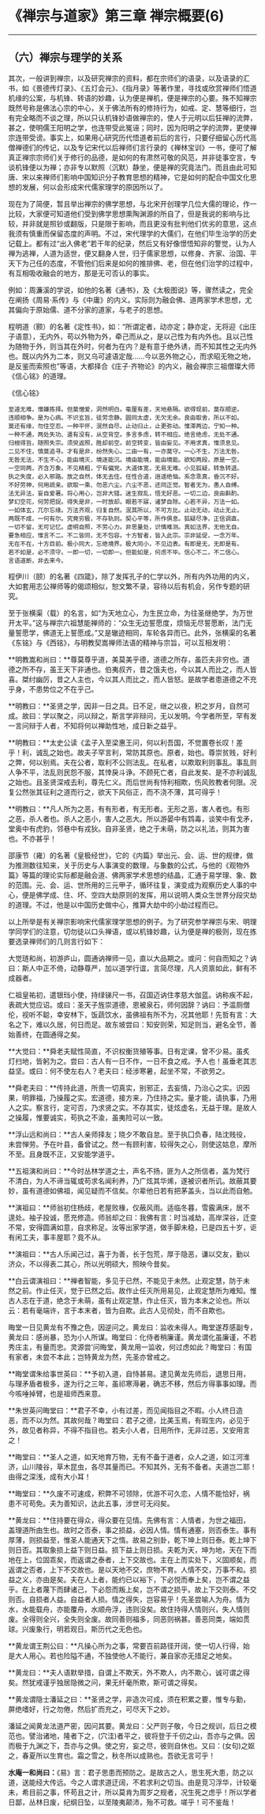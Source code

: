 # 《禅宗与道家》第三章 禅宗概要(6)

------

## （六）禅宗与理学的关系

其次，一般讲到禅宗，以及研究禅宗的资料，都在宗师们的语录，以及语录的汇书，如《景德传灯录》、《五灯会元》、《指月录》等著作里，寻找或欣赏禅师们悟道机缘的公案，与机锋、转语的妙趣，认为便是禅机，便是禅宗的心要。殊不知禅宗既然号称是佛法心宗的中心，关于佛法所有的修持行为，如戒、定、慧等细行，岂有完全略而不谈之理，所以只认机锋妙语做禅宗的，使人于元明以后狂禅的流弊，甚之，使明儒王阳明之学，也连带受此冤诬；同时，因为阳明之学的流弊，更使禅宗连带受谤。事实上，如果用心研究历代悟道者前后的言行，只要仔细留心历代高僧禅德们的传记，以及专记宋代以后禅师们言行录的《禅林宝训》一书，便可了解真正禅宗宗师们关于修行的品德，是如何的有肃然可敬的风范，并非徒事空言，专谈机锋便以为禅；亦非专以默照（沉默）静坐，便是禅的究竟法门。而且由此可知唐、宋以来禅师们影响中国知识分子教育思想的精神，它是如何的配合中国文化思想的发展，何以会形成宋代儒家理学的原因所以了。

现在为了简便，暂且举出禅宗的佛学思想，与北宋开创理学几位大儒的理论，作一比较，大家便可知道他们受到佛学思想熏陶渊源的所自了，但是我说的影响与比较，并非就是照钞或翻版，只是限于影响，而且更没有批判他们优劣的意思，这点我须有慎重而保留态度的声明。不过，宋代理学的大儒们，在他们毕生治学的历史记载上。都有过“出入佛老”若干年的纪录，然后又有好像憬悟知非的警觉，认为人禅为逃禅，人道为适世，便又翻身人世，归于儒家思想，以修身、齐家、治国、平天下为己任的态度，不管他们后来是如何的推排佛、老，但在他们治学的过程中，有互相吸收融会的地方，那是无可否认的事实。

例如：周濂溪的学说，如他的名著《通书》，及《太极图说》等，骤然读之，完全在阐扬《周易·系传》与《中庸》的内义。实际则为融会佛、道两家学术思想，尤其偏向于原始儒、道不分家的道家，与老子的思想。

程明道（颢）的名著《定性书》，如：“所谓定者，动亦定；静亦定，无将迎《出庄子语意），无内外，苟以外物为外，牵己而从之，是以己性为有内外也。且以己性为随物于外，则当其在外时，何者为在内？是有意于绝外诱，而不知其性之无内外也。既以内外为二本，则又乌可遽语定哉……今以恶外物之心，而求昭无物之地，是反鉴而索照也”等语，大都择合《庄子·齐物论》的内义，融会禅宗三祖僧璨大师《信心铭》的道理。

《信心铭》

```
至道无难，惟嫌拣择。但莫憎爱，洞然明白。毫厘有差，天地悬隔。欲得现前，莫存顺逆。
违顺相争。是为心病。不识玄旨，徒劳念静。圆同太虚，无欠无余。良由取舍，所以不如。
莫还有缘，勿住空忍。一种平怀，泯然自尽。止动归止，止更弥动。惟滞两边，宁知一种。
一种不通，两处失功、遣有没有，从空背空。多言多虑，转不相应。绝言绝虑，无处不通。
归根得旨，随照失宗。须臾返照，胜却前空。前空转变，皆由妄见。不用求真，惟须息见。
二见不住，慎莫追寻。才有是非，纷然失心。二由一有，一亦莫守。一心不生，万法无咎。
无咎无法，不生不心，能由境灭，境逐能沉。境由能境，能由境能。欲知两段，原是一空。
一空同两，齐含万象。不见精粗，宁有偏党。大道体宽，无易无难。小见狐疑，转急转退。
执之失度，必入邪路。放之自然，体无去住。任性合道，逍遥绝恼。系念乖真，昏沉不好。
不好劳神，何用疏亲。欲取一乘、勿恶六尘。六尘不恶，还同正觉。智者无为，愚人自缚。
法无异法，妄自爱著。将心用心，岂非大错。迷生寂乱，悟无好恶。一切二边，良由斟酌。
梦幻空花，何劳把捉。得失是非，一时放却。眼若不寐，诸梦自除。心若不异，万法一如。
一如体玄，兀尔忘缘。万法齐观，归复自然。泯其所以，不可方比。止动无动，动止无止。
两既不成，一何有尔。究竟穷极，不存轨则。契心平等，所作俱息。狐疑尽净，正信调直。
一切不留，无可记忆。虚明自照，不劳心力。非思量处，识情难测。真如法界，无他无自。
要急相应，惟言不二。不二皆同，无不包容。十方智者，皆入此宗。宗非延促，一念万年。
无在不在，十方目前。极小同大，忘绝境界。极大同小，不见边表。有即是无，无即是有。
若不如是，必不须守。一即一切，一切即一。但能如是，何虑不毕。信心不二，不二信心。
言语道断，非去来今。
```

程伊川（颐）的名著《四箴》，除了发挥孔子的仁学以外，所有内外功用的内义，大如套用志公禅师等的偈颂相似，恕文繁不录，容待以后有机会，另作专题的研究。

至于张横渠（载）的名言，如“为天地立心，为生民立命，为往圣继绝学，为万世开太平。”这与禅宗六祖慧能禅师的：“众生无边誓愿度，烦恼无尽誓愿断，法门无量誓愿学，佛道无上誓愿成。”又是辙迹相同，车轮各异而已。此外，张横渠的名著《东铭》与《西铭》，与明教契嵩禅师法语的精神与宗旨，可以互相发明：

**明教嵩和尚曰：**尊莫尊乎道，美莫美乎德，道德之所存，虽匹夫非穷也。道德之所不存，虽王天下非通也。伯夷叔齐，昔之饿夫也，今以其人而比之，而人皆喜。桀纣幽厉，昔之人主也，今以其人而比之，而人皆怒。是故学者患道德之不充乎身，不患势位之不在乎己。

**明教曰：**圣贤之学，因非一日之具。日不足，继之以夜，积之岁月，自然可成。故曰：学以聚之，问以辩之，斯言学非辩问，无以发明。今学者所至，罕有发一言问辩于人者，不知将何以禅助性地，成日新之益乎。

**明教曰：**太史公读《孟子入至梁惠王问，何以利吾国，不觉置卷长叹！差乎！利，诚乱之始也。故夫子罕言利，常防其原也。原者，始也。尊崇贫贱，好利之弊，何以别焉。夫在公者，取利不公则法乱。在私者，以欺取利则事乱。事乱则人争不平，法乱则民怨不服，其悻戾斗诤。不顾死亡者，自此发矣、是不亦利诚乱之始也。且圣贤深戒去利，尊先仁义。而后世尚有恃利相欺，伤风败教者何限。况复公然张其征利之道而行之，欲天下风俗正，而不浇不薄，其可得乎！

**明教曰：**凡人所为之恶，有有形者，有无形者。无形之恶，害人者也。有形之恶，杀人者也。杀人之恶小，害人之恶大。所以游晏中有鸩毒，谈笑中有戈矛，堂奥中有虎豹，邻巷中有戎狄。自非圣贤，绝之于未萌，防之以礼法，则其为害也。不亦甚乎！

邵康节（雍）的名著《皇极经世》，它的《内篇》举出元、会、运、世的规律，做为推测数往知来，关于历史与人事演变的数理，与象数的公式，与他的《观物外篇》等篇的理论实际都是融会道、佛两家学术思想的结晶，汇通于易学理、象、数的范围。元、会、运、世所用的三元甲子，循环往复，演变成为观察历史人事的中心，便是佛学成、住、坏、空四大劫原则的发挥，用以说明人类众生世界分段灾劫的道理。不过，他是以中国历史做中心，推算大劫中的小劫过程而已。

以上所举是有关禅宗影响宋代儒家理学思想的例子。为了研究参学禅宗与宋、明理学同学们的注意，切勿徒以口头禅语，或以机锋妙趣，认为便是禅的极则，现在拣要选录禅师们的几则言行如下：

大觉琏和尚，初游庐山，圆通讷禅师一见，直以大品期之。或问：何自而知之？讷曰：斯人中正不倚，动静尊严，加以道学行谊，言简尽理，凡人资禀如此，鲜有不成器者。

仁祖皇祐初，遣银珰小使，持绿锑尺一书，召国迈讷住孝慈大伽蓝。讷称疾不起，表疏大觉应诏。或曰：圣天子旌崇道德，恩被泉石，师何因辞？讷曰：予滥厕僧伦，视听不聪，幸安林下，饭蔬饮水，虽佛祖有所不为，况其他耶！先哲有言：大名之下，难以久居，何日而足。故东坡尝曰：知安则荣，知足则当，避名全节，善始善终，在圆通得之矣。

**大觉曰：**舜老夫赋性简直，不识权衡货殖等事。日有定课，曾不少易。虽炙灯扫地，皆躬为之。尝曰：古人有一日不作，一日不食之戒。予人也！虽垂老其志益坚。或曰：何不使左右人？老夫曰：经涉寒暑，起坐不常，不欲劳之。

**舜老夫曰：**传持此道，所贵一切真实，别邪正，去妄情，乃治心之实。识因果，明罪福，乃操履之实。宏道德，接方来，乃住持之实。量才能，请执事，乃用人之实。察言行，定可否，乃求贤之实。不存其实，徒炫虚名，无益于理。是故人之操履，惟要诚实，苟执之不渝，虽夷险可以一致。

**浮山远和尚曰：**古人亲师择友；晓夕不敢自怠。至于执囗负春，陆沈贱役，未尝惮劳。予在叶县，备曾试之。然一有顾利害，较得失之心，则使这姑息，摩所不至。且身既不正，又安能学道乎。

**五祖演和尚曰：**今时丛林学道之士，声名不扬，匪为人之所信者，盖为梵行不清白，为人不谛当辄或苟求名闻利养，乃广炫其华烯，遂被识者所讥。故蔽其要妙，虽有道德如佛祖，闻见疑而不信矣。尔辈他日若有把茅盖头，当以此而自勉。

**演祖曰：**师翁初住杨歧，老屋败椽，仅蔽风雨。适临冬暮，雪霰满床，居不遑处。袖子投诚，愿充修造。师翁却之曰：我佛有言：时当减劫，高岸深谷，迁变不常，安得圆满如意，自求称足。汝等出家学道，做手脚未稳，已是四五十岁，讵有闲工夫，事丰屋耶？竟不从。

**演祖曰：**古人乐闻己过，喜于为善，长于包荒，厚于隐恶，谦以交友，勤以济众，不以得表二其心，所以光明硕大，照映今昔矣。

**白云谓演祖曰：**禅者智能，多见于已然，不能见于未然。止观定慧，防于未然之前。作止任灭，觉于已然之后。故作止任灭所用易见，止观定慧所为难知。惟古人志在于道，绝念于未萌，虽有止观定慧，作止任灭，皆为本末之论也。所以云：若有毫端许，言于本末者，皆为自欺。此古人见彻处，而不自欺也。

晦堂一日见黄龙有不豫之色，因逆问之。黄龙曰：监收未得人。晦堂遂荐感副专，黄龙曰：感尚暴，恐为小人所谋。晦堂曰：化侍者稍廉谨。黄龙谓化虽廉谨，不若秀庄主，有量而忠。灵源尝’问晦堂，黄龙用一监收，何过虑如此？晦堂曰：有国有家者，未尝不本此；岂特黄龙为然，先圣亦曾戒之。

**晦堂谓朱给事世英曰：**予初入道，自恃甚易。逮见黄龙先师后，退思日用，与理矛盾者极多，遂为行之三年，虽祁寒溽暑，确志不移，然后方得事事如理。而今咳唾掉臂，也是祖师西来意。

**朱世英问晦堂曰：**君子不幸，小有过差，而见闻指目之不暇。小人终日造恶，而不以为然。其故何哉？晦堂曰：君子之德，比美玉焉，有瑕生内，必见于外，故见者称异，不得不指目也。若夫小人者，日用所作，无非过恶，又安用言之！

**晦堂曰：**圣人之道，如天地育万物，无有不备于道者，众人之道，如江河淮济，山川陵谷，草木昆虫，各尽其量而已。不知其外，无有不备者。夫道岂二耶！由得之深浅，成有大小耳！

**晦堂曰：**久废不可速成，积弊不可领除，优游不可久恋，人情不能恰好，祸患不可苟免。夫为善知识，达此五事，涉世可无闷矣。

**黄龙曰：**住持要在得众，得众要在见情。先佛有言：人情者，为世之福田，盖理道所由生也。故时之否泰，事之损益，必因人情。情有通塞，则否泰生。事有厚薄，则损益至，惟圣人能通天下之惰。故易之别卦，乾下坤上则日泰。乾上坤下则日否。其取象损上益下则日益。损下益上则日损。夫乾为天，坤为地，天在下而地在上，位固乖矣，而返谓之泰者，上下交故也。主在上而实处下，义固顺矣，而返谓之否者，上下不交故也。是以天地不交，庶物不育。人情不交，万事不和。损益之义，亦由是矣。夫在人上者，能约已以裕下，下必悦而奉上矣，岂不谓之益乎。在上者蔑下而肆诸己，下必怨而叛上矣，岂不谓之损乎。故上下交则泰。不交则否。自损者人益。自益者人损。情之得失，岂容易乎！先圣尝喻人为舟。情为水，水能载舟，亦能覆舟，水顺舟浮，违则没矣。故住持得人情则兴，失人情则废。全得则全兴，全失则全废。故同善则福多，同恶则祸甚。善恶同类，端如贯球。兴废象行，明若观日。斯历代之无色也。

**黄龙谓王荆公曰：**凡操心所为之事，常要百前路径开阔，使一切人行得，始是大人用心。若也险隘不通，不独使他人不能行，兼自家亦无措足之地矣。

**黄龙曰：**夫人语默举措，自谓上不欺天，外不欺人，内不欺心，诚可谓之得矣。然犹戒谨乎独居隐微之问，果无纤毫所欺，斯可谓之得矣。

**黄龙谓隐士潘延之曰：**圣贤之学，非造次可成，须在积累之要，惟专与勤，屏绝嗜好，行之勿倦，然后扩而充之，可尽天下之妙。

潘延之闻黄龙法道严密，因问其要。黄龙曰：父严则子敬，今日之规训，后日之模范也。譬治诸地，隆者下之，(穴洼)者平之，彼将登于千仞之山，吾亦与之俱。因而极于九渊之下，吾亦与之俱。使之穷，妄之尽，彼则自休也。又曰：(女句)之妪之，春夏所以生育也。霜之雪之，秋冬所以成熟也。吾欲无言可乎！

**水庵一和尚曰：**《易》言：君子思患而预防之。是故古之人，思生死大患，防之以道，送能经大传远。今之人谓求道迂阔，不若求利之切当。由是竞习浮华，计较毫未，希目前之事，怀苟且之计，所以莫肯为周岁之规者，况生死之虑乎！所以学者日鄙，丛林日废，纪纲日坠，以至陵夷颠沛，殆不可救。嗟乎！可不鉴哉！

